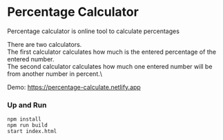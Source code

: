 # Percentage Calculator

Percentage calculator is online tool to calculate percentages

There are two calculators.\
The first calculator calculates how much is the entered percentage of the entered number.\
The second calculator calculates how much one entered number will be from another number in percent.\

Demo: https://percentage-calculate.netlify.app

### Up and Run

```
npm install
npm run build
start index.html
```
